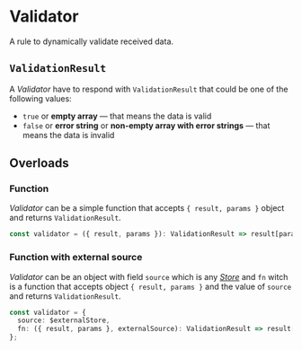 # Validator

A rule to dynamically validate received data.

## `ValidationResult`

A _Validator_ have to respond with `ValidationResult` that could be one of the following values:

- `true` or **empty array** — that means the data is valid
- `false` or **error string** or **non-empty array with error strings** — that means the data is invalid

## Overloads

### Function

_Validator_ can be a simple function that accepts `{ result, params }` object and returns `ValidationResult`.

```ts
const validator = ({ result, params }): ValidationResult => result[params.id] !== null;
```

### Function with external source

_Validator_ can be an object with field `source` which is any [_Store_](https://effector.dev/en/api/effector/store/) and `fn` witch is a function that accepts object `{ result, params }` and the value of `source` and returns `ValidationResult`.

```ts
const validator = {
  source: $externalStore,
  fn: ({ result, params }, externalSource): ValidationResult => result[params.id] !== null && result[externalSource.id] !== null,
};
```
